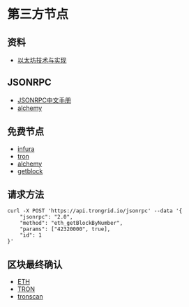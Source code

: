 # 第三方节点

## 资料
- [以太坊技术与实现](https://learnblockchain.cn/books/geth/part1.html)

## JSONRPC

- [JSONRPC中文手册](http://cw.hubwiz.com/card/c/ethereum-json-rpc-api/1/3/15/)
- [alchemy](https://docs.alchemy.com/reference/eth-getcode)

## 免费节点
- [infura](https://app.infura.io/dashboard)
- [tron](https://developers.tron.network/docs/trongrid)
- [alchemy](https://docs.alchemy.com/reference/api-overview)
- [getblock](https://getblock.io/docs/cn/)

## 请求方法
```shell
curl -X POST 'https://api.trongrid.io/jsonrpc' --data '{
    "jsonrpc": "2.0",
    "method": "eth_getBlockByNumber",
    "params": ["42320000", true],
    "id": 1
}'
```

## 区块最终确认

- [ETH](https://www.alchemy.com/overviews/ethereum-commitment-levels)
- [TRON](https://apilist.tronscanapi.com/api/block?sort=-number&limit=1&count=true&number=49240145)
- [tronscan](https://github.com/tronscan/tronscan-frontend/blob/dev2019/document/api.md)